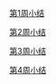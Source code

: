 [第1周小结](../Study-Memo/61-Day1.md)

[第2周小结](../Study-Memo/61-Day2.md)

[第3周小结](../Study-Memo/61-Day3.md)

[第4周小结](../Study-Memo/61-Day4.md)